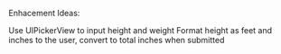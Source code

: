 Enhacement Ideas:

Use UIPickerView to input height and weight
Format height as feet and inches to the user, convert to total inches when submitted

